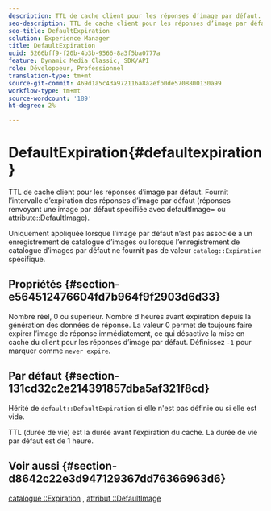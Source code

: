 ```yaml
---
description: TTL de cache client pour les réponses d’image par défaut. Fournit l’intervalle d’expiration des réponses d’image par défaut (réponses renvoyant une image par défaut spécifiée avec defaultImage= ou attribut DefaultImage).
seo-description: TTL de cache client pour les réponses d’image par défaut. Fournit l’intervalle d’expiration des réponses d’image par défaut (réponses renvoyant une image par défaut spécifiée avec defaultImage= ou attribut DefaultImage).
seo-title: DefaultExpiration
solution: Experience Manager
title: DefaultExpiration
uuid: 5266bff9-f20b-4b3b-9566-8a3f5ba0777a
feature: Dynamic Media Classic, SDK/API
role: Développeur, Professionnel
translation-type: tm+mt
source-git-commit: 469d1a5c43a972116a8a2efb0de5708800130a99
workflow-type: tm+mt
source-wordcount: '189'
ht-degree: 2%

---
```



# DefaultExpiration{#defaultexpiration}

TTL de cache client pour les réponses d’image par défaut. Fournit l’intervalle d’expiration des réponses d’image par défaut (réponses renvoyant une image par défaut spécifiée avec defaultImage= ou attribute::DefaultImage).

Uniquement appliquée lorsque l’image par défaut n’est pas associée à un enregistrement de catalogue d’images ou lorsque l’enregistrement de catalogue d’images par défaut ne fournit pas de valeur `catalog::Expiration` spécifique.

## Propriétés {#section-e564512476604fd7b964f9f2903d6d33}

Nombre réel, 0 ou supérieur. Nombre d&#39;heures avant expiration depuis la génération des données de réponse. La valeur 0 permet de toujours faire expirer l’image de réponse immédiatement, ce qui désactive la mise en cache du client pour les réponses d’image par défaut. Définissez `-1` pour marquer comme `never expire`.

## Par défaut {#section-131cd32c2e214391857dba5af321f8cd}

Hérité de `default::DefaultExpiration` si elle n&#39;est pas définie ou si elle est vide.

TTL (durée de vie) est la durée avant l’expiration du cache. La durée de vie par défaut est de 1 heure.

## Voir aussi {#section-d8642c22e3d947129367dd76366963d6}

[catalogue ::Expiration](../../../../../is-api/image-catalog/image-serving-api-ref/c-image-catalog-reference/c-image-svg-data-reference/c-svg-data-reference/r-expiration-svg.md#reference-a7afd668ecbb4d2da65d86259aa6a28a) ,  [attribut ::DefaultImage](../../../../../is-api/image-catalog/image-serving-api-ref/c-image-catalog-reference/c-attributes-reference/r-is-cat-defaultimage.md#reference-8e9900e129f54ed68462a3c2fc3bc433)
